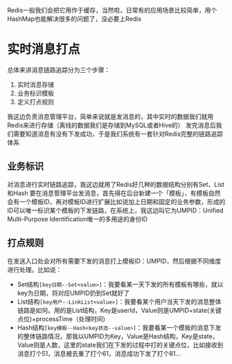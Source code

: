 Redis一般我们会把它用作于缓存，当然啦，日常有的应用场景比较简单，用个HashMap也能解决很多的问题了，没必要上Redis
# 实时消息打点
总体来讲消息链路追踪分为三个步骤：
1. 实时消息存储
2. 业务标识模板
3. 定义打点规则

我这边负责消息管理平台，简单来说就是发消息的，其中实时的数据我们就用Redis来进行存储（离线的数据我们是存储到MySQL或者Hive的）
发完消息后我们需要知道消息有没有下发成功，于是我们系统有一套针对Redis完整的链路追踪体系
## 业务标识

对消息进行实时链路追踪，我这边就用了Redis好几种的数据结构分别有Set、List和Hash
要在消息管理平台发消息，首先得在后台新建一个「模板」，有模板自然会有一个模板ID，再对模板ID进行扩展比如说加上日期和固定的业务参数，形成的ID可以唯一标识某个模板的下发链路，在系统上，我这边叫它为UMPID：Unified Multi-Purpose Identification唯一的多用途的身份ID
## 打点规则

在发送入口处会对所有需要下发的消息打上模板ID：UMPID，然后根据不同维度进行处理。比如说：

- Set结构`[key日期--Set<value>]`：我要看某一天下发的所有模板有哪些，就以key为日期，将对应UMPID扔到Set就好了
- List结构`[key用户--LinkList<value>]`：我要看某个用户当天下发的消息整体链路是如何。用的是List结构，Key是userId，Value则是UMPID+state(关键点位)+processTime（处理时间)
- Hash结构`[key模板--Hash<key状态--value>]`：我要看某一个模板的消息下发的整体链路情况，那我以UMPID为Key，Value是Hash结构，Key是state，Value则是人数，这里的state我们在下发的过程中打的关键点位，比如接收到消息打个51，消息被去重了打个61，消息成功下发了打个81…
